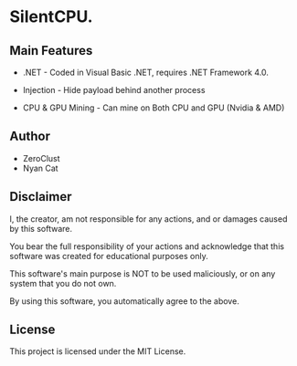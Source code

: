
# SilentCPU.


## Main Features

* .NET - Coded in Visual Basic .NET, requires .NET Framework 4.0.

* Injection - Hide payload behind another process

* CPU & GPU Mining - Can mine on Both CPU and GPU (Nvidia & AMD)
  

## Author

* ZeroClust 
* Nyan Cat

## Disclaimer

I, the creator, am not responsible for any actions, and or damages caused by this software.

You bear the full responsibility of your actions and acknowledge that this software was created for educational purposes only.

This software's main purpose is NOT to be used maliciously, or on any system that you do not own.

By using this software, you automatically agree to the above.


## License

This project is licensed under the MIT License.
